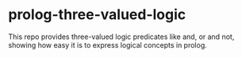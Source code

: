 # prolog-three-valued-logic
This repo provides three-valued logic predicates like and, or and not, showing how easy it is to express logical concepts in prolog.

